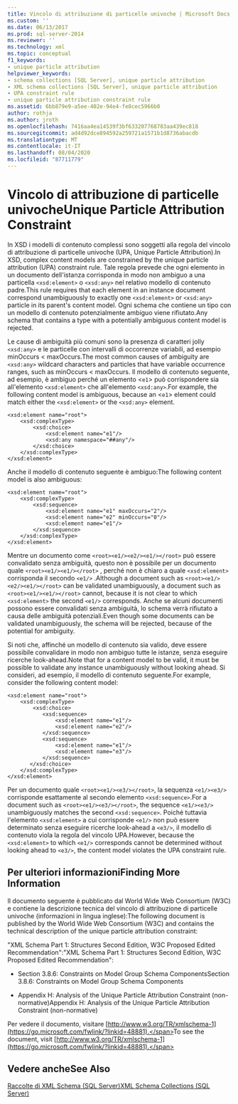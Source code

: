 ```yaml
---
title: Vincolo di attribuzione di particelle univoche | Microsoft Docs
ms.custom: ''
ms.date: 06/13/2017
ms.prod: sql-server-2014
ms.reviewer: ''
ms.technology: xml
ms.topic: conceptual
f1_keywords:
- unique particle attribution
helpviewer_keywords:
- schema collections [SQL Server], unique particle attribution
- XML schema collections [SQL Server], unique particle attribution
- UPA constraint rule
- unique particle attribution constraint rule
ms.assetid: 6bb879e9-a5ee-402e-94e4-fe8cec5966b0
author: rothja
ms.author: jroth
ms.openlocfilehash: 7416aa4ea14539f3bf633207768783aa439ec818
ms.sourcegitcommit: ad4d92dce894592a259721a1571b1d8736abacdb
ms.translationtype: MT
ms.contentlocale: it-IT
ms.lasthandoff: 08/04/2020
ms.locfileid: "87711779"
---
```

# <a name="unique-particle-attribution-constraint"></a><span data-ttu-id="870af-102">Vincolo di attribuzione di particelle univoche</span><span class="sxs-lookup"><span data-stu-id="870af-102">Unique Particle Attribution Constraint</span></span>
  <span data-ttu-id="870af-103">In XSD i modelli di contenuto complessi sono soggetti alla regola del vincolo di attribuzione di particelle univoche (UPA, Unique Particle Attribution).</span><span class="sxs-lookup"><span data-stu-id="870af-103">In XSD, complex content models are constrained by the unique particle attribution (UPA) constraint rule.</span></span> <span data-ttu-id="870af-104">Tale regola prevede che ogni elemento in un documento dell'istanza corrisponda in modo non ambiguo a una particella `<xsd:element>` o `<xsd:any>` nel relativo modello di contenuto padre.</span><span class="sxs-lookup"><span data-stu-id="870af-104">This rule requires that each element in an instance document correspond unambiguously to exactly one `<xsd:element>` or `<xsd:any>` particle in its parent's content model.</span></span> <span data-ttu-id="870af-105">Ogni schema che contiene un tipo con un modello di contenuto potenzialmente ambiguo viene rifiutato.</span><span class="sxs-lookup"><span data-stu-id="870af-105">Any schema that contains a type with a potentially ambiguous content model is rejected.</span></span>  
  
 <span data-ttu-id="870af-106">Le cause di ambiguità più comuni sono la presenza di caratteri jolly `<xsd:any>` e le particelle con intervalli di occorrenze variabili, ad esempio minOccurs < maxOccurs.</span><span class="sxs-lookup"><span data-stu-id="870af-106">The most common causes of ambiguity are `<xsd:any>` wildcard characters and particles that have variable occurrence ranges, such as minOccurs < maxOccurs.</span></span> <span data-ttu-id="870af-107">Il modello di contenuto seguente, ad esempio, è ambiguo perché un elemento <`e1`> può corrispondere sia all'elemento `<xsd:element>` che all'elemento `<xsd:any>`.</span><span class="sxs-lookup"><span data-stu-id="870af-107">For example, the following content model is ambiguous, because an <`e1`> element could match either the `<xsd:element>` or the `<xsd:any>` element.</span></span>  
  
```  
<xsd:element name="root">  
    <xsd:complexType>  
        <xsd:choice>  
            <xsd:element name="e1"/>  
            <xsd:any namespace="##any"/>  
        </xsd:choice>  
    </xsd:complexType>  
</xsd:element>  
```  
  
 <span data-ttu-id="870af-108">Anche il modello di contenuto seguente è ambiguo:</span><span class="sxs-lookup"><span data-stu-id="870af-108">The following content model is also ambiguous:</span></span>  
  
```  
<xsd:element name="root">  
    <xsd:complexType>  
        <xsd:sequence>  
            <xsd:element name="e1" maxOccurs="2"/>  
            <xsd:element name="e2" minOccurs="0"/>  
            <xsd:element name="e1"/>  
        </xsd:sequence>  
    </xsd:complexType>  
</xsd:element>  
```  
  
 <span data-ttu-id="870af-109">Mentre un documento come `<root><e1/><e2/><e1/></root>` può essere convalidato senza ambiguità, questo non è possibile per un documento quale `<root><e1/><e1/></root>` , perché non è chiaro a quale `<xsd:element>` corrisponda il secondo `<e1/>` .</span><span class="sxs-lookup"><span data-stu-id="870af-109">Although a document such as `<root><e1/><e2/><e1/></root>` can be validated unambiguously, a document such as `<root><e1/><e1/></root>` cannot, because it is not clear to which `<xsd:element>` the second `<e1/>` corresponds.</span></span> <span data-ttu-id="870af-110">Anche se alcuni documenti possono essere convalidati senza ambiguità, lo schema verrà rifiutato a causa delle ambiguità potenziali.</span><span class="sxs-lookup"><span data-stu-id="870af-110">Even though some documents can be validated unambiguously, the schema will be rejected, because of the potential for ambiguity.</span></span>  
  
 <span data-ttu-id="870af-111">Si noti che, affinché un modello di contenuto sia valido, deve essere possibile convalidare in modo non ambiguo tutte le istanze, senza eseguire ricerche look-ahead.</span><span class="sxs-lookup"><span data-stu-id="870af-111">Note that for a content model to be valid, it must be possible to validate any instance unambiguously without looking ahead.</span></span> <span data-ttu-id="870af-112">Si consideri, ad esempio, il modello di contenuto seguente.</span><span class="sxs-lookup"><span data-stu-id="870af-112">For example, consider the following content model:</span></span>  
  
```  
<xsd:element name="root">  
    <xsd:complexType>  
        <xsd:choice>  
           <xsd:sequence>  
               <xsd:element name="e1"/>  
               <xsd:element name="e2"/>  
           </xsd:sequence>  
           <xsd:sequence>  
               <xsd:element name="e1"/>  
               <xsd:element name="e3"/>  
           </xsd:sequence>  
       </xsd:choice>  
    </xsd:complexType>  
</xsd:element>  
```  
  
 <span data-ttu-id="870af-113">Per un documento quale `<root><e1/><e3/></root>`, la sequenza `<e1/><e3/>` corrisponde esattamente al secondo elemento `<xsd:sequence>`.</span><span class="sxs-lookup"><span data-stu-id="870af-113">For a document such as `<root><e1/><e3/></root>`, the sequence `<e1/><e3/>` unambiguously matches the second `<xsd:sequence>`.</span></span> <span data-ttu-id="870af-114">Poiché tuttavia l'elemento `<xsd:element>` a cui corrisponde `<e1/>` non può essere determinato senza eseguire ricerche look-ahead a `<e3/>`, il modello di contenuto viola la regola del vincolo UPA.</span><span class="sxs-lookup"><span data-stu-id="870af-114">However, because the `<xsd:element>` to which `<e1/>` corresponds cannot be determined without looking ahead to `<e3/>`, the content model violates the UPA constraint rule.</span></span>  
  
## <a name="finding-more-information"></a><span data-ttu-id="870af-115">Per ulteriori informazioni</span><span class="sxs-lookup"><span data-stu-id="870af-115">Finding More Information</span></span>  
 <span data-ttu-id="870af-116">Il documento seguente è pubblicato dal World Wide Web Consortium (W3C) e contiene la descrizione tecnica del vincolo di attribuzione di particelle univoche (informazioni in lingua inglese):</span><span class="sxs-lookup"><span data-stu-id="870af-116">The following document is published by the World Wide Web Consortium (W3C) and contains the technical description of the unique particle attribution constraint:</span></span>  
  
 <span data-ttu-id="870af-117">"XML Schema Part 1: Structures Second Edition, W3C Proposed Edited Recommendation":</span><span class="sxs-lookup"><span data-stu-id="870af-117">"XML Schema Part 1: Structures Second Edition, W3C Proposed Edited Recommendation":</span></span>  
  
-   <span data-ttu-id="870af-118">Section 3.8.6: Constraints on Model Group Schema Components</span><span class="sxs-lookup"><span data-stu-id="870af-118">Section 3.8.6: Constraints on Model Group Schema Components</span></span>  
  
-   <span data-ttu-id="870af-119">Appendix H: Analysis of the Unique Particle Attribution Constraint (non-normative)</span><span class="sxs-lookup"><span data-stu-id="870af-119">Appendix H: Analysis of the Unique Particle Attribution Constraint (non-normative)</span></span>  
  
 <span data-ttu-id="870af-120">Per vedere il documento, visitare [http://www.w3.org/TR/xmlschema-1](https://go.microsoft.com/fwlink/?linkid=48881).</span><span class="sxs-lookup"><span data-stu-id="870af-120">To see the document, visit [http://www.w3.org/TR/xmlschema-1](https://go.microsoft.com/fwlink/?linkid=48881).</span></span>  
  
## <a name="see-also"></a><span data-ttu-id="870af-121">Vedere anche</span><span class="sxs-lookup"><span data-stu-id="870af-121">See Also</span></span>  
 [<span data-ttu-id="870af-122">Raccolte di XML Schema &#40;SQL Server&#41;</span><span class="sxs-lookup"><span data-stu-id="870af-122">XML Schema Collections &#40;SQL Server&#41;</span></span>](xml-schema-collections-sql-server.md)  
  
  
